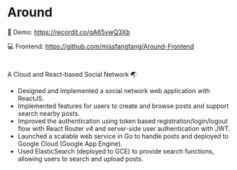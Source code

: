 # Around
📸 Demo: https://recordit.co/gA65vwQ3Xb

💻 Frontend: https://github.com/missfangfang/Around-Frontend

#

A Cloud and React-based Social Network 🌏   	 				      
- Designed and implemented a social network web application with ReactJS.
- Implemented features for users to create and browse posts and support search nearby posts.
- Improved the authentication using token based registration/login/logout flow with React Router v4 and server-side user authentication with JWT. 
- Launched a scalable web service in Go to handle posts and deployed to Google Cloud (Google App Engine).
- Used ElasticSearch (deployed to GCE) to provide search functions, allowing users to search and upload posts.

